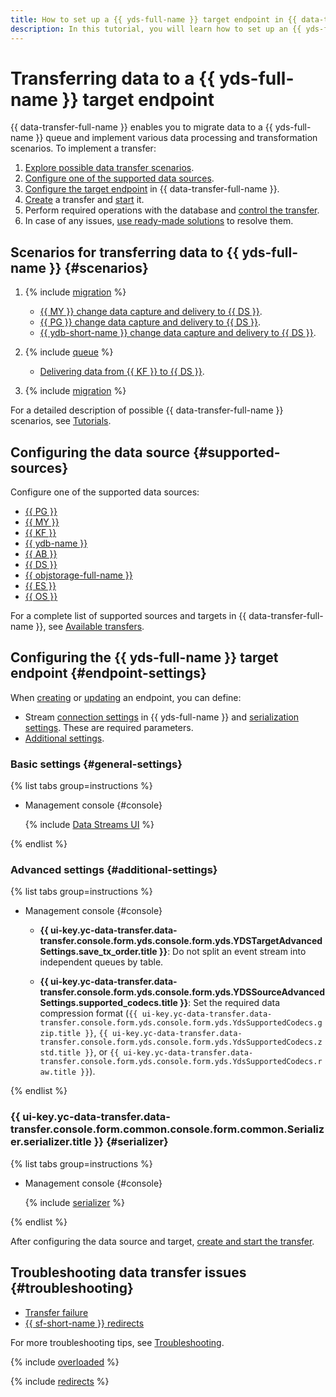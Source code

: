 ```yaml
---
title: How to set up a {{ yds-full-name }} target endpoint in {{ data-transfer-full-name }}
description: In this tutorial, you will learn how to set up an {{ yds-full-name }} target endpoint in {{ data-transfer-full-name }}.
---
```

# Transferring data to a {{ yds-full-name }} target endpoint


{{ data-transfer-full-name }} enables you to migrate data to a {{ yds-full-name }} queue and implement various data processing and transformation scenarios. To implement a transfer:

1. [Explore possible data transfer scenarios](#scenarios).
1. [Configure one of the supported data sources](#supported-sources).
1. [Configure the target endpoint](#endpoint-settings) in {{ data-transfer-full-name }}.
1. [Create](../../transfer.md#create) a transfer and [start](../../transfer.md#activate) it.
1. Perform required operations with the database and [control the transfer](../../monitoring.md).
1. In case of any issues, [use ready-made solutions](#troubleshooting) to resolve them.

## Scenarios for transferring data to {{ yds-full-name }} {#scenarios}

1. {% include [migration](../../../../_includes/data-transfer/scenario-captions/cdc.md) %}
    * [{{ MY }} change data capture and delivery to {{ DS }}](../../../tutorials/mmy-to-yds.md).
    * [{{ PG }} change data capture and delivery to {{ DS }}](../../../tutorials/mpg-to-yds.md).
    * [{{ ydb-short-name }} change data capture and delivery to {{ DS }}](../../../tutorials/ydb-to-yds.md).

1. {% include [queue](../../../../_includes/data-transfer/scenario-captions/queue.md) %}
  
    * [Delivering data from {{ KF }} to {{ DS }}](../../../tutorials/mkf-to-yds.md).

1. {% include [migration](../../../../_includes/data-transfer/scenario-captions/migration.md) %}

For a detailed description of possible {{ data-transfer-full-name }} scenarios, see [Tutorials](../../../tutorials/index.md).

## Configuring the data source {#supported-sources}

Configure one of the supported data sources:

* [{{ PG }}](../source/postgresql.md)
* [{{ MY }}](../source/mysql.md)
* [{{ KF }}](../source/kafka.md)
* [{{ ydb-name }}](../source/ydb.md)
* [{{ AB }}](../../../transfer-matrix.md#airbyte)
* [{{ DS }}](../source/data-streams.md)
* [{{ objstorage-full-name }}](../source/object-storage.md)
* [{{ ES }}](../source/elasticsearch.md)
* [{{ OS }}](../source/opensearch.md)

For a complete list of supported sources and targets in {{ data-transfer-full-name }}, see [Available transfers](../../../transfer-matrix.md).

## Configuring the {{ yds-full-name }} target endpoint {#endpoint-settings}

When [creating](../index.md#create) or [updating](../index.md#update) an endpoint, you can define:

* Stream [connection settings](#general-settings) in {{ yds-full-name }} and [serialization settings](#serializer). These are required parameters.
* [Additional settings](#additional-settings).

### Basic settings {#general-settings}

{% list tabs group=instructions %}

- Management console {#console}

    {% include [Data Streams UI](../../../../_includes/data-transfer/necessary-settings/ui/yandex-data-streams-target.md) %}

{% endlist %}

### Advanced settings {#additional-settings}

{% list tabs group=instructions %}

- Management console {#console}

    * **{{ ui-key.yc-data-transfer.data-transfer.console.form.yds.console.form.yds.YDSTargetAdvancedSettings.save_tx_order.title }}**: Do not split an event stream into independent queues by table.

    * **{{ ui-key.yc-data-transfer.data-transfer.console.form.yds.console.form.yds.YDSSourceAdvancedSettings.supported_codecs.title }}**: Set the required data compression format (`{{ ui-key.yc-data-transfer.data-transfer.console.form.yds.console.form.yds.YdsSupportedCodecs.gzip.title }}`, `{{ ui-key.yc-data-transfer.data-transfer.console.form.yds.console.form.yds.YdsSupportedCodecs.zstd.title }}`, or `{{ ui-key.yc-data-transfer.data-transfer.console.form.yds.console.form.yds.YdsSupportedCodecs.raw.title }}`).

{% endlist %}

### {{ ui-key.yc-data-transfer.data-transfer.console.form.common.console.form.common.Serializer.serializer.title }} {#serializer}

{% list tabs group=instructions %}

- Management console {#console}

    {% include [serializer](../../../../_includes/data-transfer/serializer.md) %}

{% endlist %}

After configuring the data source and target, [create and start the transfer](../../transfer.md#create).

## Troubleshooting data transfer issues {#troubleshooting}

* [Transfer failure](#overloaded)
* [{{ sf-short-name }} redirects](#redirects)

For more troubleshooting tips, see [Troubleshooting](../../../troubleshooting/index.md).

{% include [overloaded](../../../../_includes/data-transfer/troubles/overloaded.md) %}

{% include [redirects](../../../../_includes/data-transfer/troubles/data-streams/data-streams-redirects.md) %}